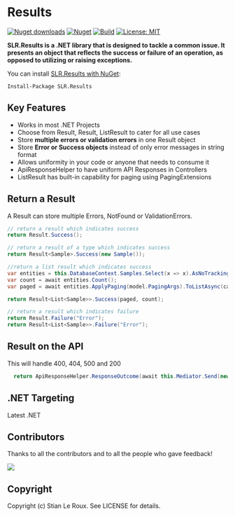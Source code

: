 # Results

[![Nuget downloads](https://img.shields.io/nuget/v/slr.results.svg)](https://www.nuget.org/packages/SLR.Results/) [![Nuget](https://img.shields.io/nuget/dt/slr.results)](https://www.nuget.org/packages/SLR.Results/) [![Build](https://github.com/stianleroux/Results/actions/workflows/dotnet.yml/badge.svg)](https://github.com/stianleroux/Results/actions/workflows/dotnet.yml) [![License: MIT](https://img.shields.io/badge/License-MIT-yellow.svg)](https://github.com/stianleroux/Results/blob/master/LICENSE)

**SLR.Results is a .NET library that is designed to tackle a common issue. It presents an object that reflects the success or failure of an operation, as opposed to utilizing or raising exceptions.**

You can install [SLR.Results with NuGet](https://www.nuget.org/packages/SLR.Results/):

```
Install-Package SLR.Results
```

## Key Features

-   Works in most .NET Projects
-   Choose from Result, Result<T>, ListResult<T> to cater for all use cases
-   Store **multiple errors or validation errors** in one Result object
-   Store **Error or Success objects** instead of only error messages in string format
-   Allows uniformity in your code or anyone that needs to consume it
-   ApiResponseHelper to have uniform API Responses in Controllers
-   ListResult<T> has built-in capability for paging using PagingExtensions

## Return a Result

A Result can store multiple Errors, NotFound or ValidationErrors.

```csharp
// return a result which indicates success
return Result.Success();

// return a result of a type which indicates success
return Result<Sample>.Success(new Sample());

//return a list result which indicates success
var entities = this.DatabaseContext.Samples.Select(x => x).AsNoTracking()
var count = await entities.Count();
var paged = await entities.ApplyPaging(model.PagingArgs).ToListAsync(cancellationToken);

return Result<List<Sample>>.Success(paged, count);

// return a result which indicates failure
return Result.Failure("Error");
return Result<List<Sample>>.Failure("Error");
```

## Result on the API

This will handle 400, 404, 500 and 200

```csharp
  return ApiResponseHelper.ResponseOutcome(await this.Mediator.Send(new ExampleQuery(), cancellationToken), this)
```

## .NET Targeting

Latest .NET

## Contributors

Thanks to all the contributors and to all the people who gave feedback!

<a href="https://github.com/stianleroux/results/graphs/contributors">
  <img src="https://contrib.rocks/image?repo=stianleroux/results" />
</a>

## Copyright

Copyright (c) Stian Le Roux. See LICENSE for details.
